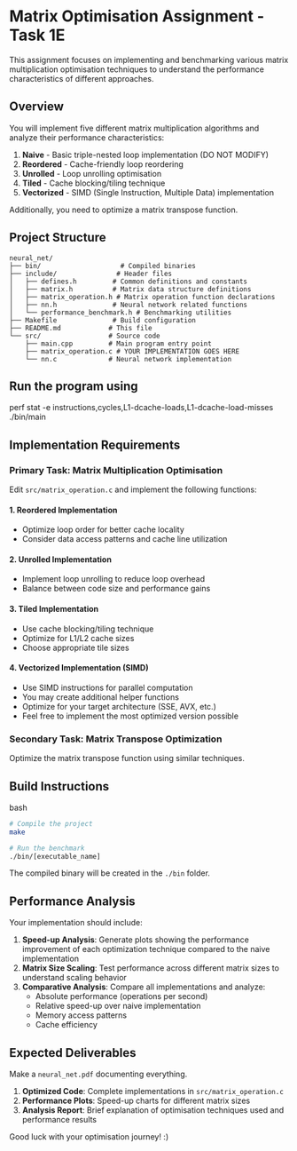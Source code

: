 # Matrix Optimisation Assignment - Task 1E

This assignment focuses on implementing and benchmarking various matrix multiplication optimisation techniques to understand the performance characteristics of different approaches.

## Overview

You will implement five different matrix multiplication algorithms and analyze their performance characteristics:

1. **Naive** - Basic triple-nested loop implementation (DO NOT MODIFY)
2. **Reordered** - Cache-friendly loop reordering
3. **Unrolled** - Loop unrolling optimisation
4. **Tiled** - Cache blocking/tiling technique
5. **Vectorized** - SIMD (Single Instruction, Multiple Data) implementation

Additionally, you need to optimize a matrix transpose function.

## Project Structure

```
neural_net/
├── bin/                    # Compiled binaries
├── include/               # Header files
│   ├── defines.h         # Common definitions and constants
│   ├── matrix.h          # Matrix data structure definitions
│   ├── matrix_operation.h # Matrix operation function declarations
│   ├── nn.h              # Neural network related functions
│   └── performance_benchmark.h # Benchmarking utilities
├── Makefile              # Build configuration
├── README.md            # This file
└── src/                 # Source code
    ├── main.cpp         # Main program entry point
    ├── matrix_operation.c # YOUR IMPLEMENTATION GOES HERE
    └── nn.c             # Neural network implementation
```

## Run the program using
perf stat -e instructions,cycles,L1-dcache-loads,L1-dcache-load-misses ./bin/main



## Implementation Requirements

### Primary Task: Matrix Multiplication Optimisation

Edit `src/matrix_operation.c` and implement the following functions:

#### 1. Reordered Implementation

- Optimize loop order for better cache locality
- Consider data access patterns and cache line utilization

#### 2. Unrolled Implementation

- Implement loop unrolling to reduce loop overhead
- Balance between code size and performance gains

#### 3. Tiled Implementation

- Use cache blocking/tiling technique
- Optimize for L1/L2 cache sizes
- Choose appropriate tile sizes

#### 4. Vectorized Implementation (SIMD)

- Use SIMD instructions for parallel computation
- You may create additional helper functions
- Optimize for your target architecture (SSE, AVX, etc.)
- Feel free to implement the most optimized version possible

### Secondary Task: Matrix Transpose Optimization

Optimize the matrix transpose function using similar techniques.

## Build Instructions

bash

```bash
# Compile the project
make

# Run the benchmark
./bin/[executable_name]
```

The compiled binary will be created in the `./bin` folder.

## Performance Analysis

Your implementation should include:

1. **Speed-up Analysis**: Generate plots showing the performance improvement of each optimization technique compared to the naive implementation
2. **Matrix Size Scaling**: Test performance across different matrix sizes to understand scaling behavior
3. **Comparative Analysis**: Compare all implementations and analyze:
    - Absolute performance (operations per second)
    - Relative speed-up over naive implementation
    - Memory access patterns
    - Cache efficiency

## Expected Deliverables

Make a `neural_net.pdf`  documenting everything.

1. **Optimized Code**: Complete implementations in `src/matrix_operation.c`
2. **Performance Plots**: Speed-up charts for different matrix sizes
3. **Analysis Report**: Brief explanation of optimisation techniques used and performance results
   
Good luck with your optimisation journey! :)
